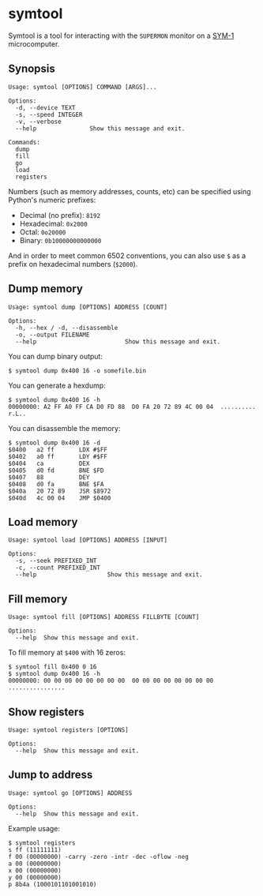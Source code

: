 # symtool

Symtool is a tool for interacting with the `SUPERMON` monitor on a
[SYM-1][] microcomputer.

[sym-1]: https://en.wikipedia.org/wiki/SYM-1

## Synopsis

```
Usage: symtool [OPTIONS] COMMAND [ARGS]...

Options:
  -d, --device TEXT
  -s, --speed INTEGER
  -v, --verbose
  --help               Show this message and exit.

Commands:
  dump
  fill
  go
  load
  registers
```

Numbers (such as memory addresses, counts, etc) can be specified
using Python's numeric prefixes:

- Decimal (no prefix): `8192`
- Hexadecimal: `0x2000`
- Octal: `0o20000`
- Binary: `0b10000000000000`

And in order to meet common 6502 conventions, you can also use `$` as
a prefix on hexadecimal numbers (`$2000`).

## Dump memory

```
Usage: symtool dump [OPTIONS] ADDRESS [COUNT]

Options:
  -h, --hex / -d, --disassemble
  -o, --output FILENAME
  --help                         Show this message and exit.
```

You can dump binary output:

```
$ symtool dump 0x400 16 -o somefile.bin
```

You can generate a hexdump:

```
$ symtool dump 0x400 16 -h
00000000: A2 FF A0 FF CA D0 FD 88  D0 FA 20 72 89 4C 00 04  .......... r.L..
```

You can disassemble the memory:

```
$ symtool dump 0x400 16 -d
$0400   a2 ff       LDX #$FF
$0402   a0 ff       LDY #$FF
$0404   ca          DEX
$0405   d0 fd       BNE $FD
$0407   88          DEY
$0408   d0 fa       BNE $FA
$040a   20 72 89    JSR $8972
$040d   4c 00 04    JMP $0400
```

## Load memory

```
Usage: symtool load [OPTIONS] ADDRESS [INPUT]

Options:
  -s, --seek PREFIXED_INT
  -c, --count PREFIXED_INT
  --help                    Show this message and exit.
```

## Fill memory

```
Usage: symtool fill [OPTIONS] ADDRESS FILLBYTE [COUNT]

Options:
  --help  Show this message and exit.
```

To fill memory at `$400` with 16 zeros:

```
$ symtool fill 0x400 0 16
$ symtool dump 0x400 16 -h
00000000: 00 00 00 00 00 00 00 00  00 00 00 00 00 00 00 00  ................
```

## Show registers

```
Usage: symtool registers [OPTIONS]

Options:
  --help  Show this message and exit.
```

## Jump to address

```
Usage: symtool go [OPTIONS] ADDRESS

Options:
  --help  Show this message and exit.
```

Example usage:


```
$ symtool registers
s ff (11111111)
f 00 (00000000) -carry -zero -intr -dec -oflow -neg
a 00 (00000000)
x 00 (00000000)
y 00 (00000000)
p 8b4a (1000101101001010)
```
